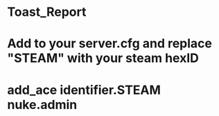 # Toast_Report

# Add to your server.cfg and replace "STEAM" with your steam hexID
# add_ace identifier.STEAM nuke.admin

